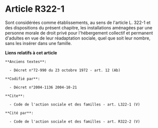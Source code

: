 # Article R322-1

Sont considérées comme établissements, au sens de l'article L. 322-1 et des dispositions du présent chapitre, les
installations aménagées par une personne morale de droit privé pour l'hébergement collectif et permanent d'adultes en vue de
leur réadaptation sociale, quel que soit leur nombre, sans les insérer dans une famille.

**Liens relatifs à cet article**

	**Anciens textes**:

	  - Décret n°72-990 du 23 octobre 1972 - art. 12 (Ab)

	**Codifié par**:

	  - Décret n°2004-1136 2004-10-21

	**Cite**:

	  - Code de l'action sociale et des familles - art. L322-1 (V)

	**Cité par**:

	  - Code de l'action sociale et des familles - art. R322-2 (V)

